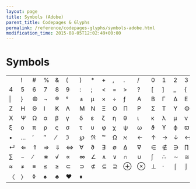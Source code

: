 ```yaml
---
layout: page
title: Symbols (Adobe)
parent_title: Codepages & Glyphs
permalink: /reference/codepages-glyphs/symbols-adobe.html
modification_time: 2015-08-05T12:02:49+00:00
---
```


# Symbols

<table class="table"><tbody>
<tr>
<td> </td>
<td>!</td>
<td>#</td>
<td>%</td>
<td>&amp;

</td>
<td>(</td>
<td>)</td>
<td>*</td>
<td>+</td>
<td>,</td>
<td>.</td>
<td>/</td>
<td>0</td>
<td>1</td>
<td>2</td>
<td>3</td>
</tr>
<tr>
<td>4</td>
<td>5</td>
<td>6</td>
<td>7</td>
<td>8</td>
<td>9</td>
<td>:</td>
<td>;</td>
<td>&lt;</td>
<td>=</td>
<td>&gt;</td>
<td>?</td>
<td>[</td>
<td>]</td>
<td>_</td>
<td>{</td>
</tr>
<tr>
<td>|</td>
<td>}</td>
<td>©</td>
<td>¬</td>
<td>®</td>
<td>°</td>
<td>±</td>
<td>µ</td>
<td>×</td>
<td>÷</td>
<td>ƒ</td>
<td>Α</td>
<td>Β</td>
<td>Γ</td>
<td>Δ</td>
<td>Ε</td>
</tr>
<tr>
<td>Ζ</td>
<td>Η</td>
<td>Θ</td>
<td>Ι</td>
<td>Κ</td>
<td>Λ</td>
<td>Μ</td>
<td>Ν</td>
<td>Ξ</td>
<td>Ο</td>
<td>Π</td>
<td>Ρ</td>
<td>Σ</td>
<td>Τ</td>
<td>Υ</td>
<td>Φ</td>
</tr>
<tr>
<td>Χ</td>
<td>Ψ</td>
<td>Ω</td>
<td>α</td>
<td>β</td>
<td>γ</td>
<td>δ</td>
<td>ε</td>
<td>ζ</td>
<td>η</td>
<td>θ</td>
<td>ι</td>
<td>κ</td>
<td>λ</td>
<td>μ</td>
<td>ν</td>
</tr>
<tr>
<td>ξ</td>
<td>ο</td>
<td>π</td>
<td>ρ</td>
<td>ς</td>
<td>σ</td>
<td>τ</td>
<td>υ</td>
<td>φ</td>
<td>χ</td>
<td>ψ</td>
<td>ω</td>
<td>ϑ</td>
<td>ϒ</td>
<td>ϕ</td>
<td>ϖ</td>
</tr>
<tr>
<td>•</td>
<td>…</td>
<td>′</td>
<td>″</td>
<td>⁄</td>
<td>ℑ</td>
<td>℘</td>
<td>ℜ</td>
<td>™</td>
<td>Ω</td>
<td>ℵ</td>
<td>←</td>
<td>↑</td>
<td>→</td>
<td>↓</td>
<td>↔</td>
</tr>
<tr>
<td>↵</td>
<td>⇐</td>
<td>⇑</td>
<td>⇒</td>
<td>⇓</td>
<td>⇔</td>
<td>∀</td>
<td>∂</td>
<td>∃</td>
<td>∅</td>
<td>∆</td>
<td>∇</td>
<td>∈</td>
<td>∉</td>
<td>∋</td>
<td>∏</td>
</tr>
<tr>
<td>∑</td>
<td>−</td>
<td>∕</td>
<td>∗</td>
<td>√</td>
<td>∝</td>
<td>∞</td>
<td>∠</td>
<td>∧</td>
<td>∨</td>
<td>∩</td>
<td>∪</td>
<td>∫</td>
<td>∴</td>
<td>∼</td>
<td>≅</td>
</tr>
<tr>
<td>≈</td>
<td>≠</td>
<td>≡</td>
<td>≤</td>
<td>≥</td>
<td>⊂</td>
<td>⊃</td>
<td>⊄</td>
<td>⊆</td>
<td>⊇</td>
<td>⊕</td>
<td>⊗</td>
<td>⊥</td>
<td>⋅</td>
<td>⌠</td>
<td>⌡</td>
</tr>
<tr>
<td>〈</td>
<td>〉</td>
<td>◊</td>
<td>♠</td>
<td>♣</td>
<td>♥</td>
<td>♦</td>
<td></td>
<td></td>
<td></td>
<td></td>
<td></td>
<td></td>
<td></td>
<td></td>
<td></td>
</tr>
</tbody></table>

